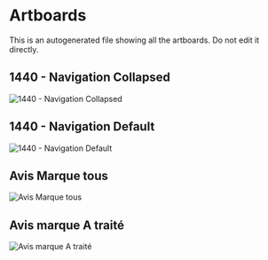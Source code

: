 # Artboards

This is an autogenerated file showing all the artboards. Do not edit it directly.

## 1440 - Navigation Collapsed

![1440 - Navigation Collapsed](./.exportedArtboards/Plateforme-Avis-Ve%CC%81rifie%CC%81s-2.0/1440%20-%20Navigation%20Collapsed.png)


## 1440 - Navigation Default

![1440 - Navigation Default](./.exportedArtboards/Plateforme-Avis-Ve%CC%81rifie%CC%81s-2.0/1440%20-%20Navigation%20Default.png)


## Avis Marque tous

![Avis Marque tous](./.exportedArtboards/Plateforme-Avis-Ve%CC%81rifie%CC%81s-2.0/Avis%20Marque%20tous.png)


## Avis marque A traité

![Avis marque A traité](./.exportedArtboards/Plateforme-Avis-Ve%CC%81rifie%CC%81s-2.0/Avis%20marque%20A%20traite%CC%81.png)

